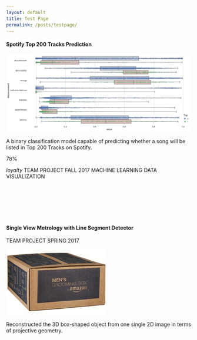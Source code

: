 ```yaml
---
layout: default
title: Test Page
permalink: /posts/testpage/
---
```


<div class="row">
  <div class="mb-3 col-md-6">
    <div class="card" style="height: 30rem;">
      <h4 class="card-header">Spotify Top 200 Tracks Prediction</h4>
      <div class="card-body">
        <img class="card-img-top" src="/figure/demo.png">
        <p class="card-text text-left">A binary classification model capable of predicting whether a song will be listed in Top 200 Tracks on Spotify.</p>
        <div class="progress">
          <div class="progress-bar progress-bar-striped progress-bar-animated bg-secondary" style="width:78%">78%</div>
        </div>
      </div>
      <div class="card-footer">
        <p>
          <i class="material-icons md-16">loyalty</i>
          <span class="badge badge-dark">TEAM PROJECT</span>
          <span class="badge badge-info">FALL 2017</span>
          <span class="badge badge-secondary">MACHINE LEARNING</span>
          <span class="badge badge-secondary">DATA VISUALIZATION</span>
        </p>
      </div>
    </div>
  </div>  

  <div class="mb-3 col-md-6">
    <div class="card" style="height: 30rem;">
      <h4 class="card-header">Single View Metrology with Line Segment Detector</h4>
      <div class="card-body">
        <p>
          <span class="badge badge-dark">TEAM PROJECT</span>
          <span class="badge badge-info">SPRING 2017</span>
        </p>
        <div class="container" style="width: 100%; height: 50%;">
          <img class="card-img-top" src="/figure/Project_SingleViewMetrology.gif">
        </div>
        <p class="card-text text-left">Reconstructed the 3D box-shaped object from one single 2D image in terms of projective geometry.</p>
      </div>
    </div>
  </div>
  
</div>
